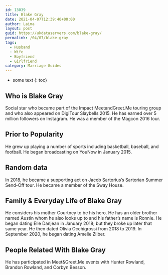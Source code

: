 ```yaml
---
id: 13039
title: Blake Gray
date: 2021-04-07T12:39:40+00:00
author: Laima
layout: post
guid: https://ukdataservers.com/blake-gray/
permalink: /04/07/blake-gray
tags:
  - Husband
  - Wife
  - Boyfriend
  - Girlfriend
category: Marriage Guides
---
```


* some text
{: toc}


## Who is Blake Gray
                  
                  
                  
Social star who became part of the Impact MeetandGreet.Me touring group and who also appeared on DigiTour Slaybells 2015. He has earned over 5 million followers on Instagram. He was a member of the Magcon 2016 tour. 
                  
              
            
              
            
                
                
                
## Prior to Popularity
                  
                  
                  
He grew up playing a number of sports including basketball, baseball, and football. He began broadcasting on YouNow in January 2015.
                  
              
            
              
            
                
                
                
## Random data
                  
                  
                  
In 2018, he became a supporting act on Jacob Sartorius&#8217;s Sartorian Summer Send-Off tour. He became a member of the Sway House.
                  
              
            
              
            
                
                
                
## Family & Everyday Life of Blake Gray
                  
                  
                  
He considers his mother Courtney to be his hero. He has an older brother named Austin whom he also looks up to and his father&#8217;s name is Ronnie. He began dating Elle Danjean in January 2018; but they broke up later that same year. He then dated Olivia Occhigrossi from 2018 to 2019. In September 2020, he began dating Amelie Zilber. 
                  
              
            
              
            
                
                
                
## People Related With Blake Gray
                  
                  
                  
He has participated in Meet&Greet.Me events with Hunter Rowland, Brandon Rowland, and Corbyn Besson.
                  
              
            
              
            
                
              
            
              
              
            
            
              
            
          
          
          